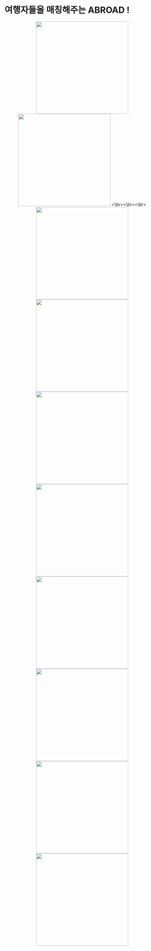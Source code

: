 # 여행자들을 매칭해주는 ABROAD !

<div align="middle">
  <img width="300" src ="https://user-images.githubusercontent.com/34180216/50044433-b9120000-00c6-11e9-9374-f13729a3edee.png" >
  <img width="300" src ="https://user-images.githubusercontent.com/34180216/50044435-bc0cf080-00c6-11e9-847f-a0994773d776.png">
  <\br><\br><\br>
</div>

<div align="middle">
  <img width="300" src ="https://user-images.githubusercontent.com/34180216/50044436-bd3e1d80-00c6-11e9-9830-36ad197013ff.png">
  <img width="300" src ="https://user-images.githubusercontent.com/34180216/50044437-bdd6b400-00c6-11e9-980c-ef5e726d6283.png">
 
</div>

<div align="middle">
<img width="300" src ="https://user-images.githubusercontent.com/34180216/50044438-c0390e00-00c6-11e9-8751-53f83641b64f.png">
  <img width="300" src ="https://user-images.githubusercontent.com/34180216/50044439-c16a3b00-00c6-11e9-8b8b-09d5272569be.png">
 
</div>
 

<div align="middle"><img width="300" src ="https://user-images.githubusercontent.com/34180216/50044441-c333fe80-00c6-11e9-82fd-21dc54e65f3a.png">
  <img width="300" src ="https://user-images.githubusercontent.com/34180216/50044440-c202d180-00c6-11e9-8ab0-47a9fe2b9705.png">
  
 
</div>


<div align="middle">
   <img width="300" src ="https://user-images.githubusercontent.com/34180216/50044442-c3cc9500-00c6-11e9-8047-d697761a1efd.png">
  <img width="300" src ="https://user-images.githubusercontent.com/34180216/50050712-81e33380-0146-11e9-8864-059e939a01c3.png">
